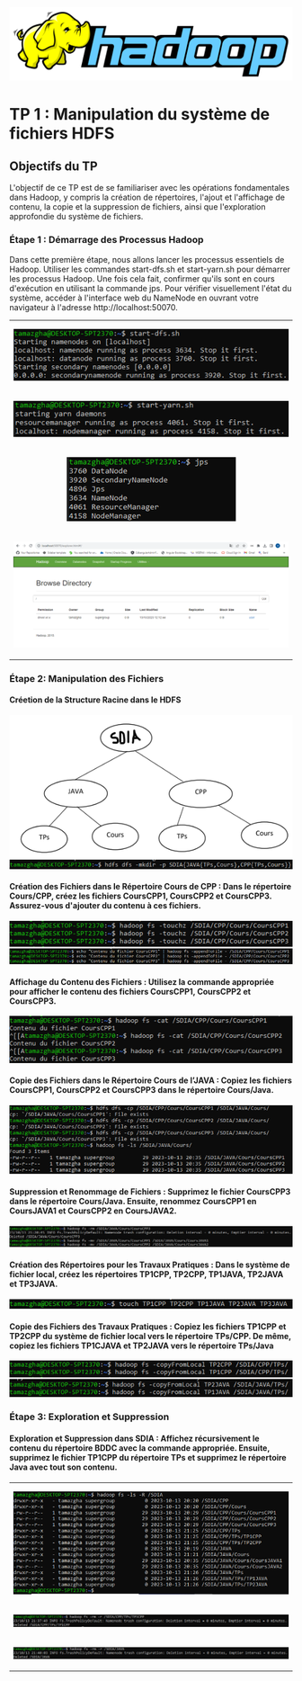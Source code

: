 <img src="captures/hadoop.png">

#  TP 1 : Manipulation du système de fichiers HDFS

## Objectifs du TP

L'objectif de ce TP est de se familiariser avec les opérations fondamentales dans Hadoop, y compris la création de répertoires, l'ajout et l'affichage de contenu, la copie et la suppression de fichiers, ainsi que l'exploration approfondie du système de fichiers.

### Étape 1 : Démarrage des Processus Hadoop
Dans cette première étape, nous allons lancer les processus essentiels de Hadoop. Utiliser les commandes start-dfs.sh et start-yarn.sh pour démarrer les processus Hadoop. Une fois cela fait, confirmer qu'ils sont en cours d'exécution en utilisant la commande jps. Pour vérifier visuellement l'état du système, accéder à l'interface web du NameNode en ouvrant votre navigateur à l'adresse http://localhost:50070.


<table>
    <tr>
        <td>
                <p align="center">
                    <img 
                         src="captures/image001.png"/>
                </p>
        </td>
    </tr>
    <tr>
        <td>
                <p align="center">
                    <img
                         src="captures/image002.png"/>
                </p>
        </td>
    </tr>
    <tr>
        <td>
                <p align="center">
                    <img
                         src="captures/image003.png"/>
                </p>
        </td>
    </tr>
    <tr>
        <td>
                <p align="center">
                    <img
                         src="captures/image004.png"/>
                </p>
        </td>
    </tr>
</table>


### Étape 2: Manipulation des Fichiers

#### Créetion de la Structure Racine dans le HDFS
<img src="captures/img.png">
<img src="captures/image006.png">

#### Création des Fichiers dans le Répertoire Cours de CPP : Dans le répertoire Cours/CPP, créez les fichiers CoursCPP1, CoursCPP2 et CoursCPP3. Assurez-vous d'ajouter du contenu à ces fichiers.
<img src="captures/image008.png">
<img src="captures/image009.png">

#### Affichage du Contenu des Fichiers : Utilisez la commande appropriée pour afficher le contenu des fichiers CoursCPP1, CoursCPP2 et CoursCPP3.
<img src="captures/image011.png">

#### Copie des Fichiers dans le Répertoire Cours de l’JAVA : Copiez les fichiers CoursCPP1, CoursCPP2 et CoursCPP3 dans le répertoire Cours/Java.
<img src="captures/image012.png">

#### Suppression et Renommage de Fichiers : Supprimez le fichier CoursCPP3 dans le répertoire Cours/Java. Ensuite, renommez CoursCPP1 en CoursJAVA1 et CoursCPP2 en CoursJAVA2.

<img src="captures/image014.png">

#### Création des Répertoires pour les Travaux Pratiques : Dans le système de fichier local, créez les répertoires TP1CPP, TP2CPP, TP1JAVA, TP2JAVA et TP3JAVA.

<img src="captures/image016.png">

#### Copie des Fichiers des Travaux Pratiques : Copiez les fichiers TP1CPP et TP2CPP du système de fichier local vers le répertoire TPs/CPP. De même, copiez les fichiers TP1CJAVA et TP2JAVA vers le répertoire TPs/Java
<img src="captures/image017.png">
<img src="captures/image018.png">

### Étape 3: Exploration et Suppression

#### Exploration et Suppression dans SDIA : Affichez récursivement le contenu du répertoire BDDC avec la commande appropriée. Ensuite, supprimez le fichier TP1CPP du répertoire TPs et supprimez le répertoire Java avec tout son contenu.


<table>
    <tr>
        <td>
                <p align="center">
                    <img 
                         src="captures/image019.png"/>
                </p>
        </td>
    </tr>
    <tr>
        <td>
                <p align="center">
                    <img
                         src="captures/image021.png"/>
                </p>
        </td>
    </tr>
    <tr>
        <td>
                <p align="center">
                    <img
                         src="captures/image023.png"/>
                </p>
        </td>
    </tr>
</table>